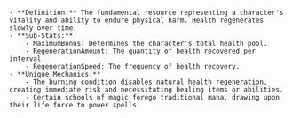     
    - **Definition:** The fundamental resource representing a character's vitality and ability to endure physical harm. Health regenerates slowly over time.
    - **Sub-Stats:**
        - MaximumBonus: Determines the character's total health pool.
        - RegenerationAmount: The quantity of health recovered per interval.
        - RegenerationSpeed: The frequency of health recovery.
    - **Unique Mechanics:**
        - The burning condition disables natural health regeneration, creating immediate risk and necessitating healing items or abilities.
        - Certain schools of magic forego traditional mana, drawing upon their life force to power spells.